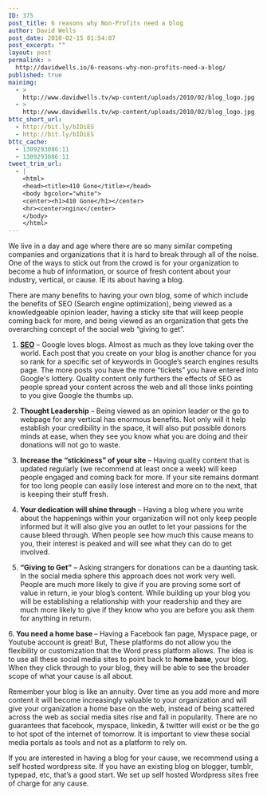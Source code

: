 ```yaml
---
ID: 375
post_title: 6 reasons why Non-Profits need a blog
author: David Wells
post_date: 2010-02-15 01:54:07
post_excerpt: ""
layout: post
permalink: >
  http://davidwells.io/6-reasons-why-non-profits-need-a-blog/
published: true
mainimg:
  - >
    http://www.davidwells.tv/wp-content/uploads/2010/02/blog_logo.jpg
  - >
    http://www.davidwells.tv/wp-content/uploads/2010/02/blog_logo.jpg
bttc_short_url:
  - http://bit.ly/bIDiES
  - http://bit.ly/bIDiES
bttc_cache:
  - 1309293086:11
  - 1309293086:11
tweet_trim_url:
  - |
    <html>
    <head><title>410 Gone</title></head>
    <body bgcolor="white">
    <center><h1>410 Gone</h1></center>
    <hr><center>nginx</center>
    </body>
    </html>
---
```

We live in a day and age where there are so many similar competing companies and organizations that it is hard to break through all of the noise. One of the ways to stick out from the crowd is for your organization to become a hub of information, or source of fresh content about your industry, vertical, or cause. IE its about having a blog.

There are many benefits to having your own blog, some of which include the benefits of SEO (Search engine optimization), being viewed as a knowledgeable opinion leader, having a sticky site that will keep people coming back for more, and being viewed as an organization that gets the overarching concept of the social web “giving to get”.
<!--more-->
1. <strong><a href="http://www.socializeyourcause.org/seo-5-tips-maximizing-nonprofits-website/blog/">SEO</a></strong> – Google loves blogs. Almost as much as they love taking over the world. Each post that you create on your blog is another chance for you so rank for a specific set of keywords in Google’s search engines results page. The more posts you have the more “tickets” you have entered into Google's lottery. Quality content only furthers the effects of SEO as people spread your content across the web and all those links pointing to you give Google the thumbs up.

2. <strong>Thought Leadership</strong> – Being viewed as an opinion leader or the go to webpage for any vertical has enormous benefits. Not only will it help establish your credibility in the space, it will also put possible donors minds at ease, when they see you know what you are doing and their donations will not go to waste.

3. <strong>Increase the “stickiness” of your site</strong> – Having quality content that is updated regularly (we recommend at least once a week) will keep people engaged and coming back for more. If your site remains dormant for too long people can easily lose interest and more on to the next, that is keeping their stuff fresh.

4. <strong>Your dedication will shine through</strong> – Having a blog where you write about the happenings within your organization will not only keep people informed but it will also give you an outlet to let your passions for the cause bleed through. When people see how much this cause means to you, their interest is peaked and will see what they can do to get involved.

5. <strong>“Giving to Get”</strong> – Asking strangers for donations can be a daunting task. In the social media sphere this approach does not work very well. People are much more likely to give if you are proving some sort of value in return, ie your blog’s content. While building up your blog you will be establishing a relationship with your readership and they are much more likely to give if they know who you are before you ask them for anything in return.

6.<strong> You need a home base </strong>– Having a Facebook fan page, Myspace page, or Youtube account is great! But, These platforms do not allow you the flexibility or customization that the Word press platform allows. The idea is to use all these social media sites to point back to <strong>home base</strong>, your blog. When they click through to your blog, they will be able to see the broader scope of what your cause is all about.

Remember your blog is like an annuity. Over time as you add more and more content it will become increasingly valuable to your organization and will give your organization a home base on the web, instead of being scattered across the web as social media sites rise and fall in popularity. There are no guarantees that facebook, myspace, linkedin, &amp; twitter will exist or be the go to hot spot of the internet of tomorrow. It is important to view these social media portals as tools and not as a platform to rely on.

If you are interested in having a blog for your cause, we recommend using a self hosted wordpress site. If you have an existing blog on blogger, tumblr, typepad, etc, that’s a good start. We set up self hosted Wordpress sites free of charge for any cause.